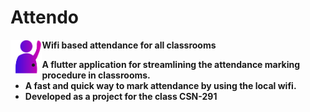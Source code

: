 # Attendo
<img align = "left" src = "https://github.com/Attendo-App/Attendo/blob/master/assets/images/attendo-icon.png" width = 10%>
<b>Wifi based attendance for all classrooms <b>
  
- A flutter application for streamlining the attendance marking procedure in classrooms. 
- A fast and quick way to mark attendance by using the local wifi.
- Developed as a project for the class CSN-291

